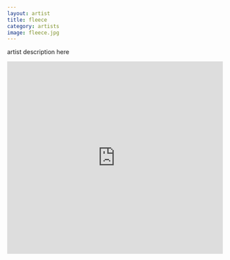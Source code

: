 ```yaml
---
layout: artist
title: fleece
category: artists
image: fleece.jpg
---
```

<p>artist description here</p>
<iframe width="100%" height="450" scrolling="no" frameborder="no" src="https://w.soundcloud.com/player/?url=https%3A//api.soundcloud.com/users/1113883&amp;color=999999&amp;auto_play=false&amp;hide_related=true&amp;show_artwork=false"></iframe>
